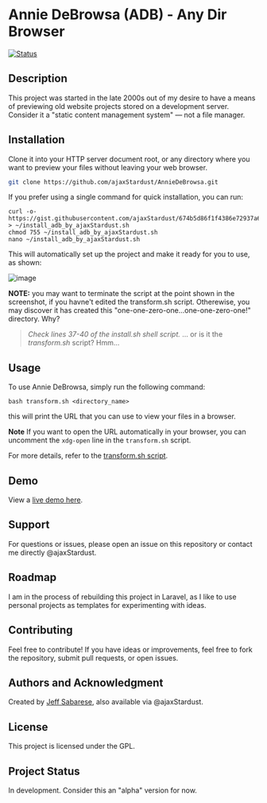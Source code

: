 # Annie DeBrowsa (ADB) - Any Dir Browser

[![Status](https://github-readme-stats.vercel.app/api/pin/?username=ajaxStardust&repo=AnnieDeBrowsa&show_owner=true)](https://github-readme-stats.vercel.app)

## Description
This project was started in the late 2000s out of my desire to have a means of previewing old website projects stored on a development server. Consider it a "static content management system" — not a file manager.

## Installation
Clone it into your HTTP server document root, or any directory where you want to preview your files without leaving your web browser.

```bash
git clone https://github.com/ajaxStardust/AnnieDeBrowsa.git
```

If you prefer using a single command for quick installation, you can run: 

```
curl -o- https://gist.githubusercontent.com/ajaxStardust/674b5d86f1f4386e72937a607e263608/raw/install.sh > ~/install_adb_by_ajaxStardust.sh
chmod 755 ~/install_adb_by_ajaxStardust.sh
nano ~/install_adb_by_ajaxStardust.sh
```
This will automatically set up the project and make it ready for you to use, as shown:

![image](https://github.com/user-attachments/assets/91be341f-5dc0-4289-8bc0-aa1c82030300)

**NOTE:** you may want to terminate the script at the point shown in the screenshot, if you havne't edited the transform.sh script. Otherewise, you may discover it has created this "one-one-zero-one...one-one-zero-one!" directory. Why? 

> _Check lines 37-40 of the install.sh shell script._
... or is it the _transform.sh_ script? Hmm... 

## Usage

To use Annie DeBrowsa, simply run the following command:
```
bash transform.sh <directory_name>
```
this will print the URL that you can use to view your files in a browser.

**Note** If you want to open the URL automatically in your browser, you can uncomment the `xdg-open` line in the `transform.sh` script.

For more details, refer to the [transform.sh script](https://raw.githubusercontent.com/ajaxStardust/AnnieDeBrowsa/refs/heads/master/i_am_become_url.sh).

## Demo

View a [live demo here](https://whatsonyourbrain.com/adb).

## Support

For questions or issues, please open an issue on this repository or contact me directly @ajaxStardust.

## Roadmap

I am in the process of rebuilding this project in Laravel, as I like to use personal projects as templates for experimenting with ideas.

## Contributing

Feel free to contribute! If you have ideas or improvements, feel free to fork the repository, submit pull requests, or open issues.

## Authors and Acknowledgment

Created by [Jeff Sabarese](https://neutility.life/agency-skills), also available via @ajaxStardust.

## License

This project is licensed under the GPL.

## Project Status

In development. Consider this an "alpha" version for now.
